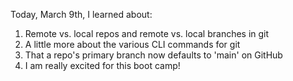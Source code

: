 Today, March 9th, I learned about:

1) Remote vs. local repos and remote vs. local branches in git
2) A little more about the various CLI commands for git
3) That a repo's primary branch now defaults to 'main' on GitHub
4) I am really excited for this boot camp!